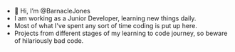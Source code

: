 - 👋 Hi, I’m @BarnacleJones
- I am working as a Junior Developer, learning new things daily.
- Most of what I've spent any sort of time coding is put up here.
- Projects from different stages of my learning to code journey, so beware of hilariously bad code.
<!---
BarnacleJones/BarnacleJones is a ✨ special ✨ repository because its `README.md` (this file) appears on your GitHub profile.
You can click the Preview link to take a look at your changes.
--->
